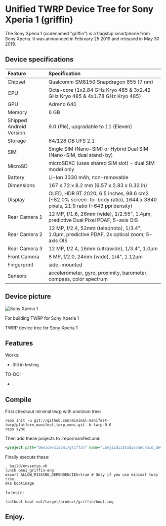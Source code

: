 # Unified TWRP Device Tree for Sony Xperia 1 (griffin)

The Sony Xperia 1 (codenamed "griffin") is a flagship smartphone from Sony Xperia. It was announced in February 25 2019 and released in May 30 2019.

## Device specifications

| Feature                 | Specification                                                                |
| :---------------------- | :----------------------------------------------------------------------------|
| Chipset                 | Qualcomm SM8150 Snapdragon 855 (7 nm)                                        |
| CPU                     | Octa-core (1x2.84 GHz Kryo 485 & 3x2.42 GHz Kryo 485 & 4x1.78 GHz Kryo 485)  |
| GPU                     | Adreno 640                                                                   |
| Memory                  | 6 GB                                                                     |
| Shipped Android Version | 9.0 (Pie), upgradable to 11 (Eleven)                                                                |
| Storage                 | 64/128 GB UFS 2.1                                                            |
| SIM                     | Single SIM (Nano-SIM) or Hybrid Dual SIM (Nano-SIM, dual stand-by)                                           |
| MicroSD                 | microSDXC (uses shared SIM slot) - dual SIM model only                                                                 |
| Battery                 | Li-Ion 3330 mAh, non-removable                                               |
| Dimensions              | 167 x 72 x 8.2 mm (6.57 x 2.83 x 0.32 in)                                                       |
| Display                 | OLED, HDR BT.2020, 6.5 inches, 98.6 cm2 (~82.0% screen-to-body ratio), 1644 x 3840 pixels, 21:9 ratio (~643 ppi density)                                         |
| Rear Camera 1           | 12 MP, f/1.6, 26mm (wide), 1/2.55", 1.4µm, predictive Dual Pixel PDAF, 5-axis OIS                               |
| Rear Camera 2           | 12 MP, f/2.4, 52mm (telephoto), 1/3.4", 1.0µm, predictive PDAF, 2x optical zoom, 5-axis OIS                                |
| Rear Camera 3           | 12 MP, f/2.4, 16mm (ultrawide), 1/3.4", 1.0µm                                         |
| Front Camera            | 8 MP, f/2.0, 24mm (wide), 1/4", 1.12µm                                         |
| Fingerprint             | side-mounted                                                                 |
| Sensors                 | accelerometer, gyro, proximity, barometer, compass, color spectrum                                      |

## Device picture

![Sony Xperia 1](https://fdn2.gsmarena.com/vv/pics/sony/sony-xperia-1-1.jpg)


For building TWRP for Sony Xperia 1

TWRP device tree for Sony Xperia 1

## Features

Works:

- Stil in testing

TO-DO:

- .

## Compile

First checkout minimal twrp with omnirom tree:

```
repo init -u git://github.com/minimal-manifest-twrp/platform_manifest_twrp_omni.git -b twrp-9.0
repo sync
```

Then add these projects to .repo/manifest.xml:

```xml
<project path="device/xiaomi/griffin" name="LamjiidiiStudio/android_device_sony_griffin-TWRP" remote="github" revision="android-9.0" />
```

Finally execute these:

```
. build/envsetup.sh
lunch omni_griffin-eng
export ALLOW_MISSING_DEPENDENCIES=true # Only if you use minimal twrp tree.
mka bootimage
```

To test it:

```
fastboot boot out/target/product/griffin/boot.img
```

## Enjoy.